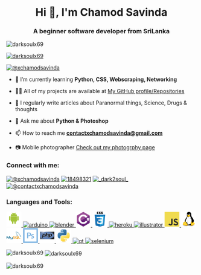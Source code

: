 <h1 align="center">Hi 👋, I'm Chamod Savinda</h1>
<h3 align="center">A beginner software developer from SriLanka</h3>

<p align="left"> <img src="https://komarev.com/ghpvc/?username=darksoulx69&label=Profile%20views&color=0e75b6&style=flat" alt="darksoulx69" /> </p>

<p align="left"> <a href="https://github.com/ryo-ma/github-profile-trophy"><img src="https://github-profile-trophy.vercel.app/?username=darksoulx69" alt="darksoulx69" /></a> </p>

<p align="left"> <a href="https://twitter.com/@xchamodsavinda" target="blank"><img src="https://img.shields.io/twitter/follow/@xchamodsavinda?logo=twitter&style=for-the-badge" alt="@xchamodsavinda" /></a> </p>

- 🌱 I’m currently learning **Python, CSS, Webscraping, Networking**

- 👨‍💻 All of my projects are available at [My GitHub profile/Repositories](https://github.com/DARKSOULx69?tab=repositories)

- 📝 I regularly write articles about Paranormal things, Science, Drugs & thoughts

- 💬 Ask me about **Python & Photoshop**

- 📫 How to reach me **contactxchamodsavinda@gmail.com**

- 📷 Mobile photographer [Check out my photogrphy page](https://instagram.com/_dark2soul_)

<h3 align="left">Connect with me:</h3>
<p align="left">
<a href="https://twitter.com/@xchamodsavinda" target="blank"><img align="center" src="https://raw.githubusercontent.com/rahuldkjain/github-profile-readme-generator/master/src/images/icons/Social/twitter.svg" alt="@xchamodsavinda" height="30" width="40" /></a>
<a href="https://stackoverflow.com/users/18498321" target="blank"><img align="center" src="https://raw.githubusercontent.com/rahuldkjain/github-profile-readme-generator/master/src/images/icons/Social/stack-overflow.svg" alt="18498321" height="30" width="40" /></a>
<a href="https://instagram.com/_dark2soul_" target="blank"><img align="center" src="https://raw.githubusercontent.com/rahuldkjain/github-profile-readme-generator/master/src/images/icons/Social/instagram.svg" alt="_dark2soul_" height="30" width="40" /></a>
<a href="https://medium.com/@contactxchamodsavinda" target="blank"><img align="center" src="https://raw.githubusercontent.com/rahuldkjain/github-profile-readme-generator/master/src/images/icons/Social/medium.svg" alt="@contactxchamodsavinda" height="30" width="40" /></a>
</p>

<h3 align="left">Languages and Tools:</h3>
<p align="left"> <a href="https://developer.android.com" target="_blank" rel="noreferrer"> <img src="https://raw.githubusercontent.com/devicons/devicon/master/icons/android/android-original-wordmark.svg" alt="android" width="40" height="40"/> </a> <a href="https://www.arduino.cc/" target="_blank" rel="noreferrer"> <img src="https://cdn.worldvectorlogo.com/logos/arduino-1.svg" alt="arduino" width="40" height="40"/> </a> <a href="https://www.blender.org/" target="_blank" rel="noreferrer"> <img src="https://download.blender.org/branding/community/blender_community_badge_white.svg" alt="blender" width="40" height="40"/> </a> <a href="https://www.w3schools.com/cs/" target="_blank" rel="noreferrer"> <img src="https://raw.githubusercontent.com/devicons/devicon/master/icons/csharp/csharp-original.svg" alt="csharp" width="40" height="40"/> </a> <a href="https://www.w3schools.com/css/" target="_blank" rel="noreferrer"> <img src="https://raw.githubusercontent.com/devicons/devicon/master/icons/css3/css3-original-wordmark.svg" alt="css3" width="40" height="40"/> </a> <a href="https://heroku.com" target="_blank" rel="noreferrer"> <img src="https://www.vectorlogo.zone/logos/heroku/heroku-icon.svg" alt="heroku" width="40" height="40"/> </a> <a href="https://www.adobe.com/in/products/illustrator.html" target="_blank" rel="noreferrer"> <img src="https://www.vectorlogo.zone/logos/adobe_illustrator/adobe_illustrator-icon.svg" alt="illustrator" width="40" height="40"/> </a> <a href="https://developer.mozilla.org/en-US/docs/Web/JavaScript" target="_blank" rel="noreferrer"> <img src="https://raw.githubusercontent.com/devicons/devicon/master/icons/javascript/javascript-original.svg" alt="javascript" width="40" height="40"/> </a> <a href="https://www.linux.org/" target="_blank" rel="noreferrer"> <img src="https://raw.githubusercontent.com/devicons/devicon/master/icons/linux/linux-original.svg" alt="linux" width="40" height="40"/> </a> <a href="https://www.mysql.com/" target="_blank" rel="noreferrer"> <img src="https://raw.githubusercontent.com/devicons/devicon/master/icons/mysql/mysql-original-wordmark.svg" alt="mysql" width="40" height="40"/> </a> <a href="https://www.photoshop.com/en" target="_blank" rel="noreferrer"> <img src="https://raw.githubusercontent.com/devicons/devicon/master/icons/photoshop/photoshop-line.svg" alt="photoshop" width="40" height="40"/> </a> <a href="https://www.php.net" target="_blank" rel="noreferrer"> <img src="https://raw.githubusercontent.com/devicons/devicon/master/icons/php/php-original.svg" alt="php" width="40" height="40"/> </a> <a href="https://www.python.org" target="_blank" rel="noreferrer"> <img src="https://raw.githubusercontent.com/devicons/devicon/master/icons/python/python-original.svg" alt="python" width="40" height="40"/> </a> <a href="https://www.qt.io/" target="_blank" rel="noreferrer"> <img src="https://upload.wikimedia.org/wikipedia/commons/0/0b/Qt_logo_2016.svg" alt="qt" width="40" height="40"/> </a> <a href="https://www.selenium.dev" target="_blank" rel="noreferrer"> <img src="https://raw.githubusercontent.com/detain/svg-logos/780f25886640cef088af994181646db2f6b1a3f8/svg/selenium-logo.svg" alt="selenium" width="40" height="40"/> </a> </p>

<p><img align="left" src="https://github-readme-stats.vercel.app/api/top-langs?username=darksoulx69&show_icons=true&locale=en&layout=compact" alt="darksoulx69" /></p>

<p>&nbsp;<img align="center" src="https://github-readme-stats.vercel.app/api?username=darksoulx69&show_icons=true&locale=en" alt="darksoulx69" /></p>

<p><img align="center" src="https://github-readme-streak-stats.herokuapp.com/?user=darksoulx69&" alt="darksoulx69" /></p>

